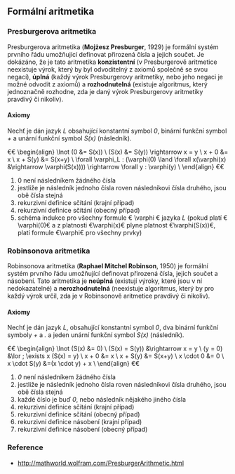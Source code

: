 ## Formální aritmetika

### Presburgerova aritmetika

Presburgerova aritmetika (**Mojżesz Presburger**, 1929) je formální systém prvního řádu umožňující definovat přirozená čísla a jejich součet. Je dokázáno, že je tato aritmetika **konzistentní** (v Presburgerově aritmetice neexistuje výrok, který by byl odvoditelný z axiomů společně se svou negací), **úplná** (každý výrok Presburgerovy aritmetiky, nebo jeho negaci je možné odvodit z axiomů) a **rozhodnutelná** (existuje algoritmus, který jednoznačně rozhodne, zda je daný výrok Presburgerovy aritmetiky pravdivý či nikoliv).

#### Axiomy

Nechť je dán jazyk *L* obsahující konstantní symbol *0*, binární funkční symbol *+* a unární funkční symbol *S(x)* (následník).

€€
\begin{align}
\lnot (0 &= S(x)) \\
(S(x) &= S(y)) \rightarrow x = y \\
x + 0 &= x \\
x + S(y) &= S(x+y) \\
\forall \varphi_L : (\varphi(0) \land \forall x(\varphi(x) &\rightarrow \varphi(S(x)))) \rightarrow \forall y : \varphi(y) \\
\end{align} 
€€

1. 0 není následníkem žádného čísla
1. jestliže je následník jednoho čísla roven následníkovi čísla druhého, jsou obě čísla stejná
1. rekurzivní definice sčítání (krajní případ)
1. rekurzivní definice sčítání (obecný případ)
1. schéma indukce pro všechny formule € \varphi € jazyka *L* (pokud platí €\varphi(0)€ a z platnosti €\varphi(x)€ plyne platnost €\varphi(S(x))€, platí formule €\varphi€ pro všechny prvky)

### Robinsonova aritmetika

Robinsonova aritmetika (**Raphael Mitchel Robinson**, 1950) je formální systém prvního řádu umožňující definovat přirozená čísla, jejich součet a násobení. Tato aritmetika je **neúplná** (existují výroky, které jsou v ní nedokazatelné) a **nerozhodnutelná** (neexistuje algoritmus, který by pro každý výrok určil, zda je v Robinsonově aritmetice pravdivý či nikoliv).

#### Axiomy

Nechť je dán jazyk *L*, obsahující konstantní symbol *0*, dva binární funkční symboly *+* a *.* a jeden unární funkční symbol *S(x)* (následník). 

€€
\begin{align}
\lnot (S(x) &= 0) \\
(S(x) = S(y)) &\rightarrow x = y \\
(y = 0) &\lor \; \exists x (S(x) = y) \\
x + 0 &= x \\
x + S(y) &= S(x+y) \\
x \cdot 0 &= 0 \\
x \cdot S(y) &=(x \cdot y) + x \\
\end{align} 
€€

1. *0* není následníkem žádného čísla
1. jestliže je následník jednoho čísla roven následníkovi čísla druhého, jsou obě čísla stejná
1. každé číslo je buď *0*, nebo následník nějakého jiného čísla
1. rekurzivní definice sčítání (krajní případ)
1. rekurzivní definice sčítání (obecný případ)
1. rekurzivní definice násobení (krajní případ)
1. rekurzivní definice násobení (obecný případ)

### Reference

- http://mathworld.wolfram.com/PresburgerArithmetic.html
